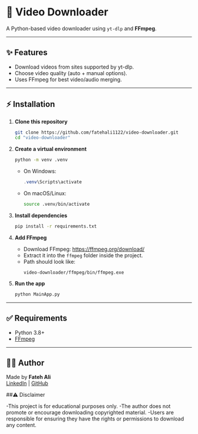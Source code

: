 # 🎥 Video Downloader  

A Python-based video downloader using `yt-dlp` and **FFmpeg**.  

---

## ✨ Features
- Download videos from sites supported by yt-dlp.  
- Choose video quality (auto + manual options).  
- Uses FFmpeg for best video/audio merging.  

---

## ⚡ Installation  

1. **Clone this repository**  
   ```bash
   git clone https://github.com/fatehali1122/video-downloader.git
   cd "video-downloader"
   ```

2. **Create a virtual environment**  
   ```bash
   python -m venv .venv
   ```
   - On Windows:  
     ```powershell
     .venv\Scripts\activate
     ```
   - On macOS/Linux:  
     ```bash
     source .venv/bin/activate
     ```

3. **Install dependencies**  
   ```bash
   pip install -r requirements.txt
   ```

4. **Add FFmpeg**  
   - Download FFmpeg: https://ffmpeg.org/download/  
   - Extract it into the `ffmpeg` folder inside the project.  
   - Path should look like:  
     ```
     video-downloader/ffmpeg/bin/ffmpeg.exe
     ```

5. **Run the app**  
   ```bash
   python MainApp.py
   ```

---

## ✅ Requirements
- Python 3.8+  
- [FFmpeg](https://ffmpeg.org/download/)  

---

## 👨‍💻 Author
Made by **Fateh Ali**  
[LinkedIn](https://www.linkedin.com/in/fateh-ali-072348352/) | [GitHub](https://github.com/fatehali1122)  

##⚠️ Disclaimer

-This project is for educational purposes only.
-The author does not promote or encourage downloading copyrighted material.
-Users are responsible for ensuring they have the rights or permissions to download any content.
